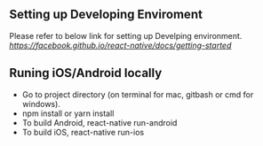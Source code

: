 

## Setting up Developing Enviroment

Please refer to below link for setting up Develping environment.    
_https://facebook.github.io/react-native/docs/getting-started_


## Runing iOS/Android locally

* Go to project directory (on terminal for mac, gitbash or cmd for windows).     
* npm install or yarn install        
* To build Android, react-native run-android   
* To build iOS, react-native run-ios